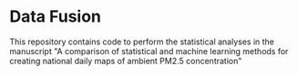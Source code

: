 # Data Fusion

This repository contains code to perform the statistical analyses in the manuscript "A comparison of statistical and machine learning methods for creating national daily maps of ambient PM2.5 concentration"
